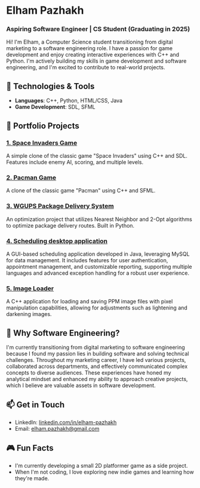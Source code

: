 # Elham Pazhakh
### Aspiring Software Engineer | CS Student (Graduating in 2025)

Hi! I'm Elham, a Computer Science student transitioning from digital marketing to a software engineering role. I have a passion for game development and enjoy creating interactive experiences with C++ and Python. I'm actively building my skills in game development and software engineering, and I'm excited to contribute to real-world projects.

## 🔧 Technologies & Tools
- **Languages**: C++, Python, HTML/CSS, Java
- **Game Development**: SDL, SFML


## 🚀 Portfolio Projects

### [1. Space Invaders Game](https://github.com/Ellaam/space-invaders.git)
A simple clone of the classic game "Space Invaders" using C++ and SDL. Features include enemy AI, scoring, and multiple levels.

### [2. Pacman Game](https://github.com/Ellaam/Pacman.git)
A clone of the classic game "Pacman" using C++ and SFML.

### [3. WGUPS Package Delivery System](https://github.com/ElhamPazhakh/WGUPS-Package-Delivery)
An optimization project that utilizes Nearest Neighbor and 2-Opt algorithms to optimize package delivery routes. Built in Python.

### [4. Scheduling desktop application](https://github.com/Ellaam/Scheduling-Desktop-Application/tree/main)
A GUI-based scheduling application developed in Java, leveraging MySQL for data management. It includes features for user authentication, appointment management, and customizable reporting, supporting multiple languages and advanced exception handling for a robust user experience.

### [5. Image Loader](https://github.com/ElhamPazhakh/Image-loader)
A C++ application for loading and saving PPM image files with pixel manipulation capabilities, allowing for adjustments such as lightening and darkening images.

## 🌱 Why Software Engineering?
I'm currently transitioning from digital marketing to software engineering because I found my passion lies in building software and solving technical challenges. Throughout my marketing career, I have led various projects, collaborated across departments, and effectively communicated complex concepts to diverse audiences. These experiences have honed my analytical mindset and enhanced my ability to approach creative projects, which I believe are valuable assets in software development.

## 📫 Get in Touch
- LinkedIn: [linkedin.com/in/elham-pazhakh](https://linkedin.com/in/elham-pazhakh)
- Email: elham.pazhakh@gmail.com

## 🎮 Fun Facts
- I'm currently developing a small 2D platformer game as a side project.
- When I'm not coding, I love exploring new indie games and learning how they're made.

